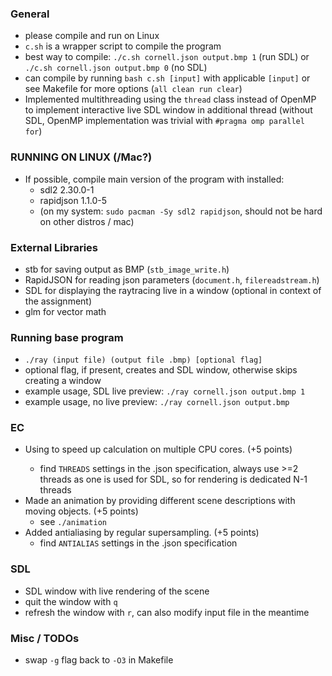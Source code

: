 ### General
- please compile and run on Linux
- `c.sh` is a wrapper script to compile the program
- best way to compile: `./c.sh cornell.json output.bmp 1` (run SDL) or `./c.sh cornell.json output.bmp 0` (no SDL)
- can compile by running `bash c.sh [input]` with applicable `[input]` or see Makefile for more options (`all clean run clear`)
- Implemented multithreading using the `thread` class instead of OpenMP to implement interactive live SDL window in additional thread (without SDL, OpenMP implementation was trivial with `#pragma omp parallel for`)

### RUNNING ON LINUX (/Mac?)
- If possible, compile main version of the program with installed:
  - sdl2 2.30.0-1
  - rapidjson 1.1.0-5
  - (on my system: `sudo pacman -Sy sdl2 rapidjson`, should not be hard on other distros / mac)


### External Libraries
- stb for saving output as BMP (`stb_image_write.h`)
- RapidJSON for reading json parameters (`document.h`, `filereadstream.h`)
- SDL for displaying the raytracing live in a window (optional in context of the assignment)
- glm for vector math

### Running base program
- `./ray (input file) (output file .bmp) [optional flag]`
- optional flag, if present, creates and SDL window, otherwise skips creating a window
- example usage, SDL live preview: `./ray cornell.json output.bmp 1`
- example usage, no live preview: `./ray cornell.json output.bmp`

### EC
- Using <threads> to speed up calculation on multiple CPU cores. (+5 points)
  - find `THREADS` settings in the .json specification, always use >=2 threads as one is used for SDL, so for rendering is dedicated N-1 threads
- Made an animation by providing different scene descriptions with moving objects. (+5 points)
  - see `./animation`
- Added antialiasing by regular supersampling. (+5 points)
  - find `ANTIALIAS` settings in the .json specification

### SDL 
- SDL window with live rendering of the scene
- quit the window with `q`
- refresh the window with `r`, can also modify input file in the meantime



### Misc / TODOs
- swap `-g` flag back to `-O3` in Makefile